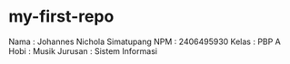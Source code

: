 # my-first-repo
Nama    : Johannes Nichola Simatupang
NPM     : 2406495930
Kelas   : PBP A
Hobi    : Musik
Jurusan : Sistem Informasi